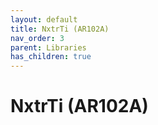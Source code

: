 ```yaml
---
layout: default
title: NxtrTi (AR102A)
nav_order: 3
parent: Libraries
has_children: true
---
```

# NxtrTi (AR102A)
